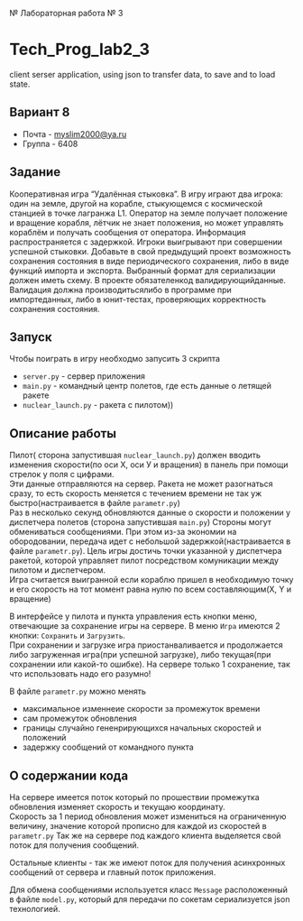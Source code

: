 № Лабораторная работа № 3
# Tech_Prog_lab2_3
client serser application, using json to transfer data, to save and to load state.
## Вариант 8
* Почта  - myslim2000@ya.ru
* Группа - 6408

## Задание
  Кооперативная игра “Удалённая стыковка”. В игру играют два игрока:  один  на  земле,  другой  на  корабле,  стыкующемся  с космической станцией в точке лагранжа L1. Оператор на земле получает  положение  и  вращение  корабля,  лётчик  не  знает положения, но может управлять кораблём и получать сообщения от  оператора.  Информация  распространяется  с  задержкой. Игроки выигрывают при совершении успешной стыковки.
  Добавьте в свой предыдущий проект возможность сохранения состояния в виде периодического сохранения, либо в виде функций импорта и экспорта. Выбранный формат для сериализации должен иметь  схему.  В  проекте обязателенкод  валидирующийданные. Валидация должна производитьсялибо в программе при импортеданных,   либо   в   юнит-тестах,   проверяющих   корректность сохранения состояния.

## Запуск
Чтобы поиграть в игру необходмо запусить 3 скрипта  
* `server.py` - сервер приложения  
* `main.py` - командный центр полетов, где есть данные о летящей ракете  
* `nuclear_launch.py` - ракета с пилотом))

## Описание работы
Пилот( сторона запустившая `nuclear_launch.py`) должен вводить изменения скорости(по оси Х, оси У и вращения) в панель при помощи стрелок у поля с цифрами.  
Эти данные отправляются на сервер. Ракета не может разогнаться сразу, то есть скорость меняется с течением времени не так уж быстро(настраивается в файле `parametr.py`)  
Раз в несколько секунд обновляются данные о скорости и положении у диспетчера полетов (сторона запустившая  `main.py`) 
Стороны могут обмениваться сообщениями. При этом из-за экономии на обородовании, передача идет с небольшой задержкой(настраивается в файле `parametr.py`).
Цель игры достичь точки указанной у диспетчера ракетой, которой управляет пилот посредством комуникации между пилотом и диспетчером.  
Игра считается выигранной если кораблю пришел в необходимую точку и его скорость на тот момент равна нулю по всем составляющим(X, Y и вращение)

В интерфейсе у пилота и пункта управления есть кнопки меню, отвечающие за сохранение игры на сервере. В меню `Игра` имеются 2 кнопки: `Сохранить` и `Загрузить`.  
При сохранении и загрузке игра приостанваливается и продолжается либо загруженная игра(при успешной загрузке), либо текущая(при сохранении или какой-то ошибке).
На сервере только 1 сохранение, так что использовать надо его разумно!

В файле `parametr.py` можно менять
* максимальное изменнеие скорости за промежуток времени
* сам промежуток обновления
* границы случайно гененрирующихся начальных скоростей и положений
* задержку сообщений от командного пункта

## О содержании кода
На сервере имеется поток который по прошествии промежутка обновления изменяет скорость и текущаю координату.  
Скорость за 1 период обновления может измениться на ограниченную величину, значение которой прописно для каждой из скоростей в `parametr.py`
Так же на сервере под каждого клиента выделяется свой поток для получения сообщений.  

Остальные клиенты - так же имеют поток для получения асинхронных сообщений от сервера и главный поток приложения.  

Для обмена сообщениями используется класс `Message` расположенный в файле `model.py`, который для передачи по сокетам сериализуется json технологией.

